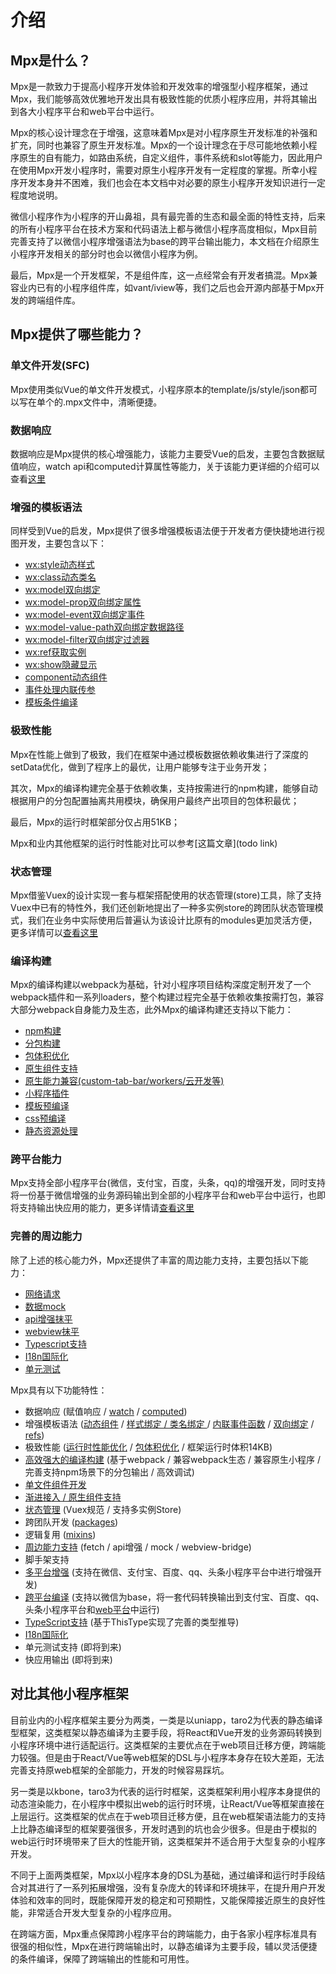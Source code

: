 # 介绍

## Mpx是什么？

Mpx是一款致力于提高小程序开发体验和开发效率的增强型小程序框架，通过Mpx，我们能够高效优雅地开发出具有极致性能的优质小程序应用，并将其输出到各大小程序平台和web平台中运行。

Mpx的核心设计理念在于增强，这意味着Mpx是对小程序原生开发标准的补强和扩充，同时也兼容了原生开发标准。Mpx的一个设计理念在于尽可能地依赖小程序原生的自有能力，如路由系统，自定义组件，事件系统和slot等能力，因此用户在使用Mpx开发小程序时，需要对原生小程序开发有一定程度的掌握。所幸小程序开发本身并不困难，我们也会在本文档中对必要的原生小程序开发知识进行一定程度地说明。

微信小程序作为小程序的开山鼻祖，具有最完善的生态和最全面的特性支持，后来的所有小程序平台在技术方案和代码语法上都与微信小程序高度相似，Mpx目前完善支持了以微信小程序增强语法为base的跨平台输出能力，本文档在介绍原生小程序开发相关的部分时也会以微信小程序为例。

最后，Mpx是一个开发框架，不是组件库，这一点经常会有开发者搞混。Mpx兼容业内已有的小程序组件库，如vant/iview等，我们之后也会开源内部基于Mpx开发的跨端组件库。


## Mpx提供了哪些能力？

### 单文件开发(SFC)

Mpx使用类似Vue的单文件开发模式，小程序原本的template/js/style/json都可以写在单个的.mpx文件中，清晰便捷。

### 数据响应

数据响应是Mpx提供的核心增强能力，该能力主要受Vue的启发，主要包含数据赋值响应，watch api和computed计算属性等能力，关于该能力更详细的介绍可以查看[这里](./reactive.md)

### 增强的模板语法

同样受到Vue的启发，Mpx提供了很多增强模板语法便于开发者方便快捷地进行视图开发，主要包含以下：

* [wx:style动态样式](./class-style-binding.md#样式绑定)
* [wx:class动态类名](./class-style-binding.md#类名绑定)
* [wx:model双向绑定](./two-way-binding.md)
* [wx:model-prop双向绑定属性](./two-way-binding.md#更改双向绑定的监听事件及数据属性)
* [wx:model-event双向绑定事件](./two-way-binding.md#更改双向绑定的监听事件及数据属性)
* [wx:model-value-path双向绑定数据路径](./two-way-binding.md#更改双向绑定事件数据路径)
* [wx:model-filter双向绑定过滤器](./two-way-binding.md#双向绑定过滤器)
* [wx:ref获取实例](./refs.md)
* [wx:show隐藏显示](./conditional-render.md)
* [component动态组件](./component.md#动态组件)
* [事件处理内联传参](./event.md)
* [模板条件编译](./template.md)

### 极致性能

Mpx在性能上做到了极致，我们在框架中通过模板数据依赖收集进行了深度的setData优化，做到了程序上的最优，让用户能够专注于业务开发；

其次，Mpx的编译构建完全基于依赖收集，支持按需进行的npm构建，能够自动根据用户的分包配置抽离共用模块，确保用户最终产出项目的包体积最优；

最后，Mpx的运行时框架部分仅占用51KB；

Mpx和业内其他框架的运行时性能对比可以参考[这篇文章](todo link)

### 状态管理

Mpx借鉴Vuex的设计实现一套与框架搭配使用的状态管理(store)工具，除了支持Vuex中已有的特性外，我们还创新地提出了一种多实例store的跨团队状态管理模式，我们在业务中实际使用后普遍认为该设计比原有的modules更加灵活方便，更多详情可以[查看这里](../advance/store.md)

### 编译构建

Mpx的编译构建以webpack为基础，针对小程序项目结构深度定制开发了一个webpack插件和一系列loaders，整个构建过程完全基于依赖收集按需打包，兼容大部分webpack自身能力及生态，此外Mpx的编译构建还支持以下能力：

* [npm构建](../advance/npm.md)
* [分包构建](../advance/subpackage.md#分包)
* [包体积优化](../advance/subpackage.md)
* [原生组件支持](../advance/progressive.md#原生接入)
* [原生能力兼容(custom-tab-bar/workers/云开发等)](../advance/ability-compatible.md)
* [小程序插件](../advance/plugin.md)
* [模板预编译](./template.md#模板预编译)
* [css预编译](./css.md)
* [静态资源处理](../advance/image-process.md)


### 跨平台能力

Mpx支持全部小程序平台(微信，支付宝，百度，头条，qq)的增强开发，同时支持将一份基于微信增强的业务源码输出到全部的小程序平台和web平台中运行，也即将支持输出快应用的能力，更多详情请[查看这里](../advance/platform.md)

### 完善的周边能力

除了上述的核心能力外，Mpx还提供了丰富的周边能力支持，主要包括以下能力：

* [网络请求](../extend/request.md)
* [数据mock](../extend/mock.md)
* [api增强抹平](../extend/api-proxy.md)
* [webview抹平](../../api/extend.md#webview-bridge)
* [Typescript支持](../tool/ts.md)
* [I18n国际化](../tool/i18n.md)
* [单元测试](../tool/unit-test.md)


Mpx具有以下功能特性：
* 数据响应 (赋值响应 / [watch](https://didi.github.io/mpx/single/script-enhance.html#watch) / [computed](https://didi.github.io/mpx/single/script-enhance.html#computed))
* 增强模板语法 ([动态组件](https://didi.github.io/mpx/single/template-enhance.html#%E5%8A%A8%E6%80%81%E7%BB%84%E4%BB%B6) / [样式绑定 / 类名绑定 ](https://didi.github.io/mpx/single/template-enhance.html#class%E4%B8%8Estyle%E7%BB%91%E5%AE%9A) / [内联事件函数](https://didi.github.io/mpx/single/template-enhance.html#%E5%86%85%E8%81%94%E4%BA%8B%E4%BB%B6%E7%BB%91%E5%AE%9A) / [双向绑定](https://didi.github.io/mpx/single/template-enhance.html#%E5%8F%8C%E5%90%91%E7%BB%91%E5%AE%9A) / [refs](https://didi.github.io/mpx/single/template-enhance.html#refs))
* 极致性能 ([运行时性能优化](https://didi.github.io/mpx/understanding/understanding.html#%E6%95%B0%E6%8D%AE%E5%93%8D%E5%BA%94%E4%B8%8E%E6%80%A7%E8%83%BD%E4%BC%98%E5%8C%96) / [包体积优化](https://didi.github.io/mpx/understanding/understanding.html#%E5%88%86%E5%8C%85%E5%A4%84%E7%90%86%E7%BB%86%E8%8A%82) / 框架运行时体积14KB)
* [高效强大的编译构建](https://didi.github.io/mpx/understanding/understanding.html#%E7%BC%96%E8%AF%91%E6%9E%84%E5%BB%BA) (基于webpack / 兼容webpack生态 / 兼容原生小程序 / 完善支持npm场景下的分包输出 / 高效调试)
* [单文件组件开发](https://didi.github.io/mpx/single/what-is-single-file.html#%E5%8D%95%E6%96%87%E4%BB%B6)
* [渐进接入 / 原生组件支持](https://didi.github.io/mpx/progressive.html)
* [状态管理](https://didi.github.io/mpx/store/#%E5%A4%9A%E5%AE%9E%E4%BE%8B) (Vuex规范 / 支持多实例Store)
* 跨团队开发 ([packages](https://didi.github.io/mpx/single/json-enhance.html#packages))
* 逻辑复用 ([mixins](https://didi.github.io/mpx/single/script-enhance.html#mixins))
* [周边能力支持](https://didi.github.io/mpx/extend/) (fetch / api增强 / mock / webview-bridge)
* 脚手架支持
* [多平台增强](https://didi.github.io/mpx/platform.html#%E5%A4%9A%E5%B9%B3%E5%8F%B0%E6%94%AF%E6%8C%81) (支持在微信、支付宝、百度、qq、头条小程序平台中进行增强开发)
* [跨平台编译](https://didi.github.io/mpx/platform.html#%E8%B7%A8%E5%B9%B3%E5%8F%B0%E7%BC%96%E8%AF%91) (支持以微信为base，将一套代码转换输出到支付宝、百度、qq、头条小程序平台和[web平台](https://didi.github.io/mpx/platform.html#%E8%B7%A8%E5%B9%B3%E5%8F%B0%E8%BE%93%E5%87%BAweb)中运行)
* [TypeScript支持](https://didi.github.io/mpx/ts.html) (基于ThisType实现了完善的类型推导)
* [I18n国际化](https://didi.github.io/mpx/i18n.html)
* 单元测试支持 (即将到来)
* 快应用输出 (即将到来)

## 对比其他小程序框架

目前业内的小程序框架主要分为两类，一类是以uniapp，taro2为代表的静态编译型框架，这类框架以静态编译为主要手段，将React和Vue开发的业务源码转换到小程序环境中进行适配运行。这类框架的主要优点在于web项目迁移方便，跨端能力较强。但是由于React/Vue等web框架的DSL与小程序本身存在较大差距，无法完善支持原web框架的全部能力，开发的时候容易踩坑。

另一类是以kbone，taro3为代表的运行时框架，这类框架利用小程序本身提供的动态渲染能力，在小程序中模拟出web的运行时环境，让React/Vue等框架直接在上层运行。这类框架的优点在于web项目迁移方便，且在web框架语法能力的支持上比静态编译型的框架要强很多，开发时遇到的坑也会少很多。但是由于模拟的web运行时环境带来了巨大的性能开销，这类框架并不适合用于大型复杂的小程序开发。

不同于上面两类框架，Mpx以小程序本身的DSL为基础，通过编译和运行时手段结合对其进行了一系列拓展增强，没有复杂庞大的转译和环境抹平，在提升用户开发体验和效率的同时，既能保障开发的稳定和可预期性，又能保障接近原生的良好性能，非常适合开发大型复杂的小程序应用。

在跨端方面，Mpx重点保障跨小程序平台的跨端能力，由于各家小程序标准具有很强的相似性，Mpx在进行跨端输出时，以静态编译为主要手段，辅以灵活便捷的条件编译，保障了跨端输出的性能和可用性。





